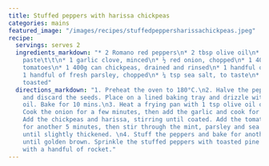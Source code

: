 ```yaml
---
title: Stuffed peppers with harissa chickpeas
categories: mains
featured_image: "/images/recipes/stuffedpeppersharissachickpeas.jpeg"
recipe:
  servings: serves 2
  ingredients_markdown: "* 2 Romano red peppers\n* 2 tbsp olive oil\n* 2 tbsp harissa
    paste\t\t\n* 1 garlic clove, minced\n* ½ red onion, chopped\n* 1 400g can chopped
    tomatoes\n* 1 400g can chickpeas, drained and rinsed\n* 1 handful of fresh mint\n*
    1 handful of fresh parsley, chopped\n* ¼ tsp sea salt, to taste\n* 20g pine nuts,
    toasted"
  directions_markdown: "1. Preheat the oven to 180°C.\n2. Halve the peppers lengthways
    and discard the seeds. Place on a lined baking tray and drizzle with 1 tbsp olive
    oil. Bake for 10 mins.\n3. Heat a frying pan with 1 tsp olive oil on medium heat.
    Cook the onion for a few minutes, then add the garlic and cook for one minute.
    Add the chickpeas and harissa, stirring until coated. Add the tomatoes and cook
    for another 5 minutes, then stir through the mint, parsley and sea salt. Cook
    until slightly thickened. \n4. Stuff the peppers and bake for another 10-15 min,
    until golden brown. Sprinkle the stuffed peppers with toasted pine nuts. Serve
    with a handful of rocket."
---
```

